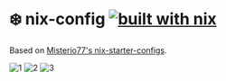 # ❄️ nix-config [![built with nix](https://img.shields.io/static/v1?logo=nixos&logoColor=white&label=&message=Built%20with%20Nix&color=41439a)](https://builtwithnix.org)

Based on [Misterio77's nix-starter-configs](https://github.com/Misterio77/nix-starter-configs).

![1](https://github.com/taj-ny/nix-config/assets/79316397/bd833655-4f26-40df-b6b4-7cea704bd28c)
![2](https://github.com/taj-ny/nix-config/assets/79316397/6268f989-3657-4c24-9409-7377c7234528)
![3](https://github.com/taj-ny/nix-config/assets/79316397/3251da43-2c46-46be-b902-803de52bbf36)